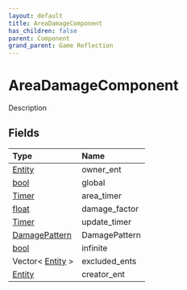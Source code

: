 ```yaml
---
layout: default
title: AreaDamageComponent
has_children: false
parent: Component
grand_parent: Game Reflection
---
```

# AreaDamageComponent
Description 

## Fields

| Type | Name |
|:-------------|:--------------|
| [Entity](/docs/game-reflection/classes/entity) | owner_ent |
| [bool](/docs/game-reflection/components/bool) | global |
| [Timer](/docs/game-reflection/classes/timer) | area_timer |
| [float](/docs/game-reflection/components/float) | damage_factor |
| [Timer](/docs/game-reflection/classes/timer) | update_timer |
| [DamagePattern](/docs/game-reflection/classes/damage_pattern) | DamagePattern |
| [bool](/docs/game-reflection/components/bool) | infinite |
| Vector< [Entity](/docs/game-reflection/classes/entity) > | excluded_ents |
| [Entity](/docs/game-reflection/classes/entity) | creator_ent |

